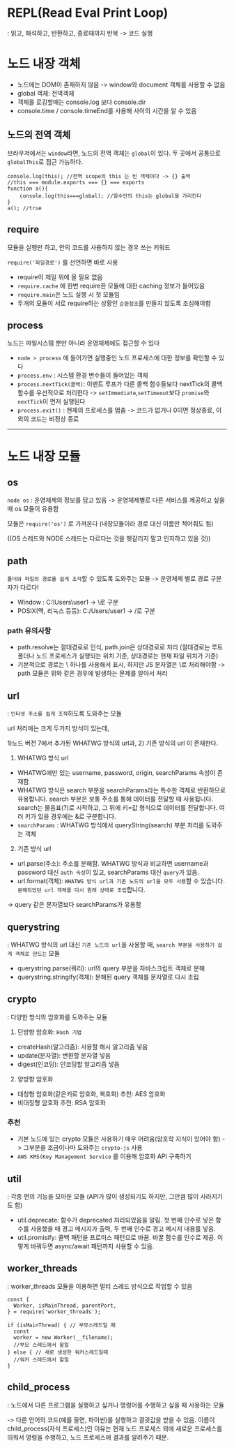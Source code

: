 # REPL(Read Eval Print Loop)
: 읽고, 해석하고, 반환하고, 종료때까지 반복 -> 코드 실행

# 노드 내장 객체
- 노드에는 DOM이 존재하지 않음 -> window와 document 객체를 사용할 수 없음
- global 객체: 전역객체
- 객체를 로깅할때는 console.log 보다 console.dir
- console.time / console.timeEnd를 사용해 사이의 시간을 알 수 있음

## 노드의 전역 객체

브라우저에서는 `window`라면, 노드의 전역 객체는 `global`이 있다. 두 곳에서 공통으로 `globalThis`로 접근 가능하다.

```JS
console.log(this); //전역 scope의 this 는 빈 객체이다 -> {} 출력
//this === module.exports === {} === exports
function a(){
    console.log(this===global); //함수안의 this는 global을 가리킨다
}
a(); //true
```

## require

모듈을 실행만 하고, 안의 코드를 사용하지 않는 경우 쓰는 키워드

`require('파일경로')` 를 선언하면 바로 사용

- require이 제일 위에 올 필요 없음
- `require.cache` 에 한번 require한 모듈에 대한 caching 정보가 들어있음
- `require.main`은 노드 실행 시 첫 모듈임
- 두개의 모듈이 서로 require하는 상황인 `순환참조`를 만들지 않도록 조심해야함

## process

노드는 파일시스템 뿐만 아니라 운영체제에도 접근할 수 있다

- `node > process` 에 들어가면 실행중인 노드 프로세스에 대한 정보를 확인할 수 있다
- `process.env` : 시스템 환경 변수들이 들어있는 객체
- `process.nextTick(콜백)`: 이벤트 루프가 다른 콜백 함수들보다 nextTick의 콜백함수를 우선적으로 처리한다
    -> `setImmediate`,`setTimeout`보다 `promise`와 `nextTick`이 먼저 실행된다
- `process.exit()` : 현재의 프로세스를 멈춤
    -> 코드가 없거나 0이면 정상종료, 이외의 코드는 비정상 종료

-------
# 노드 내장 모듈
## os

`node os` : 운영체제의 정보를 담고 있음 -> 운영체제별로 다른 서비스를 제공하고 싶을 때 os 모듈이 유용함

모듈은 `require('os')` 로 가져온다 (내장모듈이라 경로 대신 이름만 적어줘도 됨)

((OS 스레드와 NODE 스레드는 다르다는 것을 헷갈리지 말고 인지하고 있을 것))

## path

`폴더와 파일의 경로를 쉽게 조작`할 수 있도록 도와주는 모듈 -> 운영체제 별로 경로 구분자가 다르다!

- Window : C:\Users\user1 -> \로 구분
- POSIX(맥, 리눅스 등등): C:/Users/user1 -> /로 구분

### path 유의사항
- path.resolve는 절대경로로 인식, path.join은 상대경로로 처리 (절대경로는 루트폴더나 노드 프로세스가 실행되는 위치 기준, 상대경로는 현재 파일 위치가 기준)
- 기본적으로 경로는  \ 하나를 사용해서 표시, 하지만 JS 문자열은 \\로 처리해야함 -> path 모듈은 위와 같은 경우에 발생하는 문제를 알아서 처리

## url
: `인터넷 주소를 쉽게 조작`하도록 도와주는 모듈

url 처리에는 크게 두가지 방식이 있는데, 

1)노드 버전 7에서 추가된 WHATWG 방식의 url과, 2) 기존 방식의 url 이 존재한다.

1) WHATWG 방식 url

- WHATWG에만 있는 username, password, origin, searchParams 속성이 존재함
- WHATWG 방식은 search 부분을 searchParams라는 특수한 객체로 반환하므로 유용합니다. search 부분은 보통 주소를 통해 데이터를 전달할 때 사용됩니다. search는 물음표(?)로 시작하고, 그 뒤에 키=값 형식으로 데이터를 전달합니다. 여러 키가 있을 경우에는 &로 구분합니다.
- `searchParams` :  WHATWG 방식에서 queryString(search) 부분 처리를 도와주는 객체


2) 기존 방식 url

- url.parse(주소): 주소를 분해함. WHATWG 방식과 비교하면 username과 password 대신 `auth 속성`이 있고, searchParams 대신 `query`가 있음.
- url.format(객체): `WHATWG 방식 url과 기존 노드의 url을 모두 사용`할 수 있습니다. `분해되었던 url 객체를 다시 원래 상태로 조립`합니다.


-> query 같은 문자열보다 searchParams가 유용함

## querystring
: WHATWG 방식의 url 대신 `기존 노드의 url`을 사용할 때, `search 부분을 사용하기 쉽게 객체로 만드는` 모듈

- querystring.parse(쿼리): url의 query 부분을 자바스크립트 객체로 분해
- querystring.stringify(객체): 분해된 query 객체를 문자열로 다시 조립

## crypto

: 다양한 방식의 암호화를 도와주는 모듈

1) 단방향 암호화: `Hash 기법`
- createHash(알고리즘): 사용할 해시 알고리즘 넣음
- update(문자열): 변환할 문자열 넣음
- digest(인코딩): 인코딩할 알고리즘 넣음

2) 양방향 암호화
- 대칭형 암호화(같은키로 암호화, 복호화) 추천: AES 암호화
- 비대칭형 암호화 추천: RSA 암호화

### 추천 
- 기본 노드에 있는 crypto 모듈은 사용하기 매우 어려움(암호학 지식이 있어야 함) -> 그부분을 조금이나마 도와주는 `crypto-js` 사용
- `AWS KMS(Key Management Service` 를 이용해 암호화 API 구축하기


## util
: 각종 편의 기능을 모아둔 모듈 (API가 많이 생성되기도 하지만, 그만큼 많이 사라지기도 함)

- util.deprecate: 함수가 deprecated 처리되었음을 알림. 첫 번째 인수로 넣은 함수를 사용했을 때 경고 메시지가 출력, 두 번째 인수로 경고 메시지 내용를 넣음. 
- util.promisify: 콜백 패턴을 프로미스 패턴으로 바꿈. 바꿀 함수를 인수로 제공. 이렇게 바꿔두면 async/await 패턴까지 사용할 수 있음.

## worker_threads

: worker_threads 모듈을 이용하면 멀티 스레드 방식으로 작업할 수 있음

```JS
const { 
  Worker, isMainThread, parentPort,
} = require('worker_threads'); 

if (isMainThread) { // 부모스레드일 때
  const 
  worker = new Worker(__filename); 
  //부모 스레드에서 할일
} else { // 새로 생성한 워커스레드일때
  //워커 스레드에서 할일
}
```
## child_process

: 노드에서 다른 프로그램을 실행하고 싶거나 명령어를 수행하고 싶을 때 사용하는 모듈

-> 다른 언어의 코드(예를 들면, 파이썬)를 실행하고 결괏값을 받을 수 있음.
 이름이 child_process(자식 프로세스)인 이유는 현재 노드 프로세스 외에 새로운 프로세스를 띄워서 명령을 수행하고, 노드 프로세스에 결과를 알려주기 때문.





